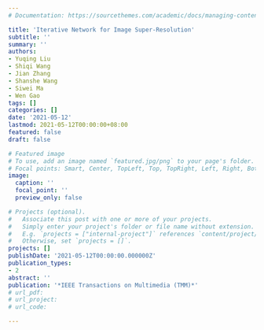 ```yaml
---
# Documentation: https://sourcethemes.com/academic/docs/managing-content/

title: 'Iterative Network for Image Super-Resolution'
subtitle: ''
summary: ''
authors:
- Yuqing Liu
- Shiqi Wang
- Jian Zhang
- Shanshe Wang
- Siwei Ma
- Wen Gao
tags: []
categories: []
date: '2021-05-12'
lastmod: 2021-05-12T00:00:00+08:00
featured: false
draft: false

# Featured image
# To use, add an image named `featured.jpg/png` to your page's folder.
# Focal points: Smart, Center, TopLeft, Top, TopRight, Left, Right, BottomLeft, Bottom, BottomRight.
image:
  caption: ''
  focal_point: ''
  preview_only: false

# Projects (optional).
#   Associate this post with one or more of your projects.
#   Simply enter your project's folder or file name without extension.
#   E.g. `projects = ["internal-project"]` references `content/project/deep-learning/index.md`.
#   Otherwise, set `projects = []`.
projects: []
publishDate: '2021-05-12T00:00:00.000000Z'
publication_types:
- 2
abstract: ''
publication: '*IEEE Transactions on Multimedia (TMM)*'
# url_pdf:
# url_project:
# url_code:

---
```

